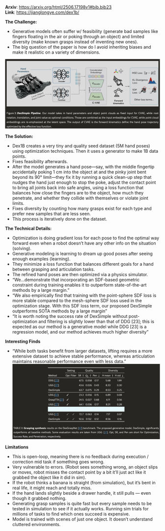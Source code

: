 **Arxiv**: https://arxiv.org/html/2506.17198v1#bib.bib23  
**Link**: https://jianglongye.com/dex1b/  

**The Challenge:**  
- Generative models often suffer w/ feasibility (generate bad samples like fingers floating in the air or poking through an object) and limited diversity (make known grasps instead of inventing new ones).
- The big question of the paper is how do I avoid inheriting biases and make it realistic on a variety of dimensions.


![d](./images/dex1b-1.png)


**The Solution:**  
- Dex1B creates a very tiny and quality seed dataset (5M hand poses) using optimization techniques. Then it uses a generator to make 1B data points.
- Fixes feasibility afterwards.
- After the model generates a hand pose—say, with the middle fingertip accidentally poking 1 cm into the object at and the pinky joint bent beyond its 90° limit—they fix it by running a quick clean-up step that nudges the hand just enough to stop the poke, adjust the contact point to bring all joints back into safe angles, using a loss function that balances how close the fingers are to the object, how much they penetrate, and whether they collide with themselves or violate joint limits.
- Fixes diversity by counting how many grasps exist for each type and prefer new samples that are less seen.
- This process is iteratively done on the dataset.

**The Technical Details:**  
- Optimization is doing gradient loss for each pose to find the optimal way forward even when a robot doesn’t have any other info on the situation (solving).
- Generative modeling is learning to dream up good poses after seeing enough examples (learning).
- They minimize a loss function that balances different goals for a hand between grasping and articulation tasks.
- The refined hand poses are then optimized via a physics simulator.
- “We…demonstrate that incorporating an SDF-based geometric constraint during training enables it to outperform state-of-the-art methods by a large margin.”
- “We also empirically find that training with the point-sphere SDF loss is more stable compared to the mesh-sphere SDF loss used in the optimization stage. With this SDF loss term, our proposed DexSimple outperforms SOTA methods by a large margin”
- “It is worth noting the success rate of DexSimple without post-optimization and filtering is slightly lower than that of DDG [23]; this is expected as our method is a generative model while DDG [23] is a regression model, and our method achieves much higher diversity”

**Interesting Finds**  
- “While both tasks benefit from larger datasets, lifting requires a more extensive dataset to achieve stable performance, whereas articulation maintains reasonable performance even with less data.”
![d](./images/dex1b-2.png)

**Limitations**  
- This is open-loop, meaning there is no feedback during execution / correction mid task if something goes wrong.
- Very vulnerable to errors. (Robot sees something wrong, an object slips or moves, robot misses the contact point by a bit it’ll just act like it grabbed the object like it did in sim).
- If the robot thinks a banana is straight (from simulation), but it’s bent in real life, it might reach and totally miss.
- If the hand lands slightly beside a drawer handle, it still pulls — even though it grabbed nothing.
- Generating grasp samples is quite fast but every sample needs to be tested in simulation to see if it actually works. Running sim trials for millions of tasks to find which ones succeed is expensive.
- Model is trained with scenes of just one object. It doesn’t understand cluttered environments.

